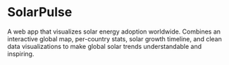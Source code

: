 # SolarPulse
A web app that visualizes solar energy adoption worldwide. Combines an interactive global map, per-country stats, solar growth timeline, and clean data visualizations to make global solar trends understandable and inspiring.
